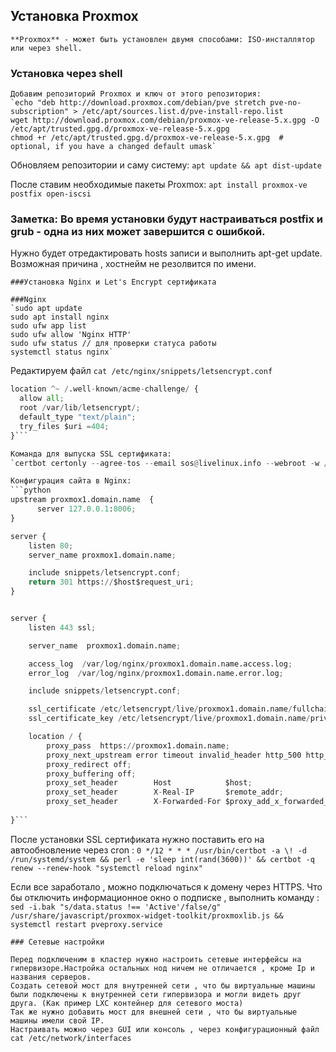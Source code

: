 ## Установка Proxmox
```
**Proxmox** - может быть установлен двумя способами: ISO-инсталлятор или через shell. 
```
### Установка через shell
```
Добавим репозиторий Proxmox и ключ от этого репозитория:
`echo "deb http://download.proxmox.com/debian/pve stretch pve-no-subscription" > /etc/apt/sources.list.d/pve-install-repo.list
wget http://download.proxmox.com/debian/proxmox-ve-release-5.x.gpg -O /etc/apt/trusted.gpg.d/proxmox-ve-release-5.x.gpg
chmod +r /etc/apt/trusted.gpg.d/proxmox-ve-release-5.x.gpg  # optional, if you have a changed default umask`
```
Обновляем репозитории и саму систему:
`apt update && apt dist-update`

После ставим необходимые пакеты Proxmox:
`apt install proxmox-ve postfix open-iscsi`

### Заметка: Во время установки будут настраиваться postfix и grub - одна из них может завершится с ошибкой.
Нужно будет отредактировать hosts записи и выполнить apt-get update. Возможная причина , хостнейм не резолвится по имени.
```
###Установка Nginx и Let's Encrypt сертификата

###Nginx
`sudo apt update
sudo apt install nginx
sudo ufw app list
sudo ufw allow 'Nginx HTTP'
sudo ufw status // для проверки статуса работы
systemctl status nginx`
```
Редактируем файл `cat /etc/nginx/snippets/letsencrypt.conf`
```python
location ^~ /.well-known/acme-challenge/ {
  allow all;
  root /var/lib/letsencrypt/;
  default_type "text/plain";
  try_files $uri =404;
}```

Команда для выпуска SSL сертификата:
`certbot certonly --agree-tos --email sos@livelinux.info --webroot -w /var/lib/letsencrypt/ -d proxmox1.domain.name`

Конфигурация сайта в Nginx:
```python
upstream proxmox1.domain.name  {
      server 127.0.0.1:8006;
}

server {
    listen 80;
    server_name proxmox1.domain.name;

    include snippets/letsencrypt.conf;
    return 301 https://$host$request_uri;
}


server {
    listen 443 ssl;

    server_name  proxmox1.domain.name;

    access_log  /var/log/nginx/proxmox1.domain.name.access.log;
    error_log  /var/log/nginx/proxmox1.domain.name.error.log;

    include snippets/letsencrypt.conf;

    ssl_certificate /etc/letsencrypt/live/proxmox1.domain.name/fullchain.pem;
    ssl_certificate_key /etc/letsencrypt/live/proxmox1.domain.name/privkey.pem;

    location / {
        proxy_pass  https://proxmox1.domain.name;
        proxy_next_upstream error timeout invalid_header http_500 http_502 http_503                                                                              http_504;
        proxy_redirect off;
        proxy_buffering off;
        proxy_set_header        Host            $host;
        proxy_set_header        X-Real-IP       $remote_addr;
        proxy_set_header        X-Forwarded-For $proxy_add_x_forwarded_for;
   
}```
```
После установки SSL сертификата нужно поставить его на автообновление через cron : 
`0 */12 * * * /usr/bin/certbot -a \! -d /run/systemd/system && perl -e 'sleep int(rand(3600))' && certbot -q renew --renew-hook "systemctl reload nginx"`

Если все заработало , можно подключаться к домену через HTTPS.
Что бы отключить информационное окно о подписке , выполнить команду :
`sed -i.bak "s/data.status !== 'Active'/false/g" /usr/share/javascript/proxmox-widget-toolkit/proxmoxlib.js && systemctl restart pveproxy.service`
```
### Сетевые настройки

Перед подключеним в кластер нужно настроить сетевые интерфейсы на гипервизоре.Настройка остальных нод ничем не отличается , кроме Ip и названия серверов.
Создать сетевой мост для внутренней сети , что бы виртуальные машины были подключены к внутренней сети гипервизора и могли видеть друг друга. (Как пример LXC контейнер для сетевого моста)
Так же нужно добавить мост для внешней сети , что бы виртуальные машины имели свой IP. 
Настраивать можно через GUI или консоль , через конфигурационный файл cat /etc/network/interfaces